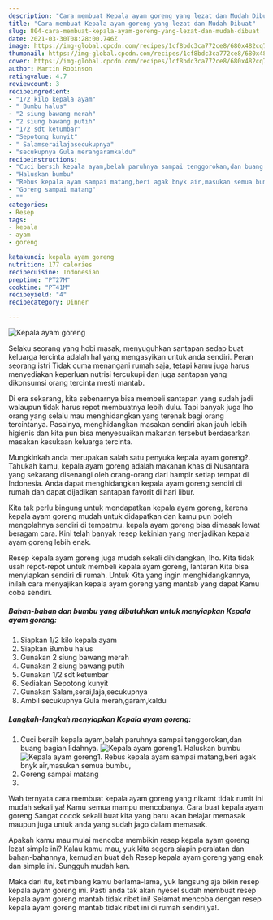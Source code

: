 ```yaml
---
description: "Cara membuat Kepala ayam goreng yang lezat dan Mudah Dibuat"
title: "Cara membuat Kepala ayam goreng yang lezat dan Mudah Dibuat"
slug: 804-cara-membuat-kepala-ayam-goreng-yang-lezat-dan-mudah-dibuat
date: 2021-03-30T08:28:00.746Z
image: https://img-global.cpcdn.com/recipes/1cf8bdc3ca772ce8/680x482cq70/kepala-ayam-goreng-foto-resep-utama.jpg
thumbnail: https://img-global.cpcdn.com/recipes/1cf8bdc3ca772ce8/680x482cq70/kepala-ayam-goreng-foto-resep-utama.jpg
cover: https://img-global.cpcdn.com/recipes/1cf8bdc3ca772ce8/680x482cq70/kepala-ayam-goreng-foto-resep-utama.jpg
author: Martin Robinson
ratingvalue: 4.7
reviewcount: 3
recipeingredient:
- "1/2 kilo kepala ayam"
- " Bumbu halus"
- "2 siung bawang merah"
- "2 siung bawang putih"
- "1/2 sdt ketumbar"
- "Sepotong kunyit"
- " Salamserailajasecukupnya"
- "secukupnya Gula merahgaramkaldu"
recipeinstructions:
- "Cuci bersih kepala ayam,belah paruhnya sampai tenggorokan,dan buang bagian lidahnya."
- "Haluskan bumbu"
- "Rebus kepala ayam sampai matang,beri agak bnyk air,masukan semua bumbu,"
- "Goreng sampai matang"
- ""
categories:
- Resep
tags:
- kepala
- ayam
- goreng

katakunci: kepala ayam goreng 
nutrition: 177 calories
recipecuisine: Indonesian
preptime: "PT27M"
cooktime: "PT41M"
recipeyield: "4"
recipecategory: Dinner

---
```



![Kepala ayam goreng](https://img-global.cpcdn.com/recipes/1cf8bdc3ca772ce8/680x482cq70/kepala-ayam-goreng-foto-resep-utama.jpg)

Selaku seorang yang hobi masak, menyuguhkan santapan sedap buat keluarga tercinta adalah hal yang mengasyikan untuk anda sendiri. Peran seorang istri Tidak cuma menangani rumah saja, tetapi kamu juga harus menyediakan keperluan nutrisi tercukupi dan juga santapan yang dikonsumsi orang tercinta mesti mantab.

Di era  sekarang, kita sebenarnya bisa membeli santapan yang sudah jadi walaupun tidak harus repot membuatnya lebih dulu. Tapi banyak juga lho orang yang selalu mau menghidangkan yang terenak bagi orang tercintanya. Pasalnya, menghidangkan masakan sendiri akan jauh lebih higienis dan kita pun bisa menyesuaikan makanan tersebut berdasarkan masakan kesukaan keluarga tercinta. 



Mungkinkah anda merupakan salah satu penyuka kepala ayam goreng?. Tahukah kamu, kepala ayam goreng adalah makanan khas di Nusantara yang sekarang disenangi oleh orang-orang dari hampir setiap tempat di Indonesia. Anda dapat menghidangkan kepala ayam goreng sendiri di rumah dan dapat dijadikan santapan favorit di hari libur.

Kita tak perlu bingung untuk mendapatkan kepala ayam goreng, karena kepala ayam goreng mudah untuk didapatkan dan kamu pun boleh mengolahnya sendiri di tempatmu. kepala ayam goreng bisa dimasak lewat beragam cara. Kini telah banyak resep kekinian yang menjadikan kepala ayam goreng lebih enak.

Resep kepala ayam goreng juga mudah sekali dihidangkan, lho. Kita tidak usah repot-repot untuk membeli kepala ayam goreng, lantaran Kita bisa menyiapkan sendiri di rumah. Untuk Kita yang ingin menghidangkannya, inilah cara menyajikan kepala ayam goreng yang mantab yang dapat Kamu coba sendiri.

<!--inarticleads1-->

##### Bahan-bahan dan bumbu yang dibutuhkan untuk menyiapkan Kepala ayam goreng:

1. Siapkan 1/2 kilo kepala ayam
1. Siapkan  Bumbu halus
1. Gunakan 2 siung bawang merah
1. Gunakan 2 siung bawang putih
1. Gunakan 1/2 sdt ketumbar
1. Sediakan Sepotong kunyit
1. Gunakan  Salam,serai,laja,secukupnya
1. Ambil secukupnya Gula merah,garam,kaldu




<!--inarticleads2-->

##### Langkah-langkah menyiapkan Kepala ayam goreng:

1. Cuci bersih kepala ayam,belah paruhnya sampai tenggorokan,dan buang bagian lidahnya.
<img src="https://img-global.cpcdn.com/steps/ba77fcbaedee9379/160x128cq70/kepala-ayam-goreng-langkah-memasak-1-foto.jpg" alt="Kepala ayam goreng">1. Haluskan bumbu
<img src="https://img-global.cpcdn.com/steps/542481aabc53ab1f/160x128cq70/kepala-ayam-goreng-langkah-memasak-2-foto.jpg" alt="Kepala ayam goreng">1. Rebus kepala ayam sampai matang,beri agak bnyk air,masukan semua bumbu,
1. Goreng sampai matang
1. 




Wah ternyata cara membuat kepala ayam goreng yang nikamt tidak rumit ini mudah sekali ya! Kamu semua mampu mencobanya. Cara buat kepala ayam goreng Sangat cocok sekali buat kita yang baru akan belajar memasak maupun juga untuk anda yang sudah jago dalam memasak.

Apakah kamu mau mulai mencoba membikin resep kepala ayam goreng lezat simple ini? Kalau kamu mau, yuk kita segera siapin peralatan dan bahan-bahannya, kemudian buat deh Resep kepala ayam goreng yang enak dan simple ini. Sungguh mudah kan. 

Maka dari itu, ketimbang kamu berlama-lama, yuk langsung aja bikin resep kepala ayam goreng ini. Pasti anda tak akan nyesel sudah membuat resep kepala ayam goreng mantab tidak ribet ini! Selamat mencoba dengan resep kepala ayam goreng mantab tidak ribet ini di rumah sendiri,ya!.

